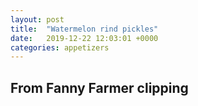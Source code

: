 ```yaml
---
layout: post
title:  "Watermelon rind pickles"
date:   2019-12-22 12:03:01 +0000
categories: appetizers
---
```


## From Fanny Farmer clipping
